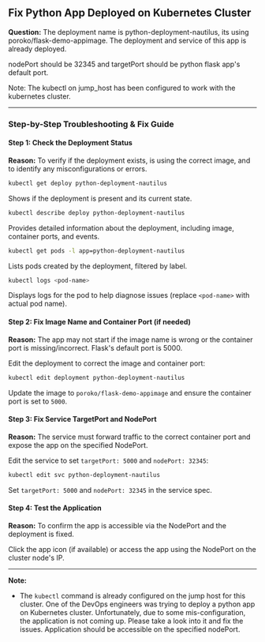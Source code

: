 ## Fix Python App Deployed on Kubernetes Cluster

**Question:**
The deployment name is python-deployment-nautilus, its using poroko/flask-demo-appimage. The deployment and service of this app is already deployed.

nodePort should be 32345 and targetPort should be python flask app's default port.


Note: The kubectl on jump_host has been configured to work with the kubernetes cluster.

---
### Step-by-Step Troubleshooting & Fix Guide

#### Step 1: Check the Deployment Status
**Reason:** To verify if the deployment exists, is using the correct image, and to identify any misconfigurations or errors.

```bash
kubectl get deploy python-deployment-nautilus
```
Shows if the deployment is present and its current state.

```bash
kubectl describe deploy python-deployment-nautilus
```
Provides detailed information about the deployment, including image, container ports, and events.

```bash
kubectl get pods -l app=python-deployment-nautilus
```
Lists pods created by the deployment, filtered by label.

```bash
kubectl logs <pod-name>
```
Displays logs for the pod to help diagnose issues (replace `<pod-name>` with actual pod name).

#### Step 2: Fix Image Name and Container Port (if needed)
**Reason:** The app may not start if the image name is wrong or the container port is missing/incorrect. Flask's default port is 5000.

Edit the deployment to correct the image and container port:

```bash
kubectl edit deployment python-deployment-nautilus
```
Update the image to `poroko/flask-demo-appimage` and ensure the container port is set to `5000`.

#### Step 3: Fix Service TargetPort and NodePort
**Reason:** The service must forward traffic to the correct container port and expose the app on the specified NodePort.

Edit the service to set `targetPort: 5000` and `nodePort: 32345`:

```bash
kubectl edit svc python-deployment-nautilus
```
Set `targetPort: 5000` and `nodePort: 32345` in the service spec.

#### Step 4: Test the Application
**Reason:** To confirm the app is accessible via the NodePort and the deployment is fixed.

Click the app icon (if available) or access the app using the NodePort on the cluster node's IP.

---

**Note:**
- The `kubectl` command is already configured on the jump host for this cluster.
One of the DevOps engineers was trying to deploy a python app on Kubernetes cluster. Unfortunately, due to some mis-configuration, the application is not coming up. Please take a look into it and fix the issues. Application should be accessible on the specified nodePort.
